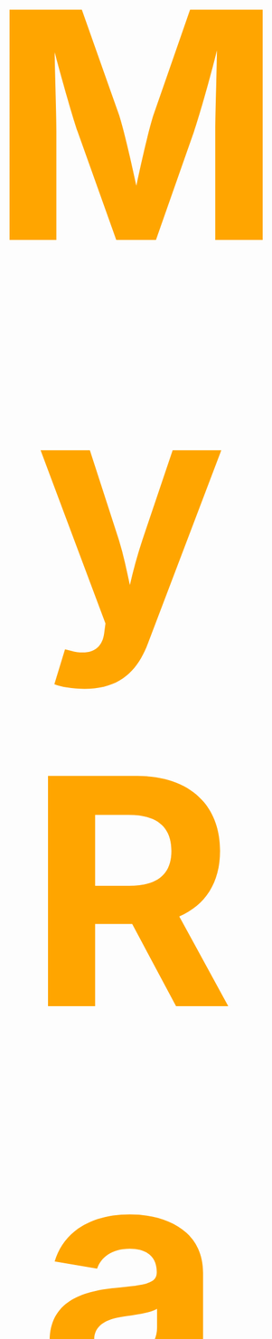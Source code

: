 
<span style="color:orange; font-size: 20em;">
    <h1 align="center">
        <br>
            My Radar
        <br>
    </h1>
</span>

<img src="img/preview.gif">

## Subject:

* My_radar is a simulation of a fly map where planes have: 
    * a depature position.
    * a end position.
    * a speed.
    * a time of spawn.
* there is towers on the map where when planes are in one of those tower the planes can't colides
* planes are distruct when they:
    * when they inter collide.
    * when they arrived at there end position.
* all the information of the plane and towers are in a txt file
* you can create your own scripts with the generator.py whith these command
    ```bash
    python3 generator.py -p (numb of plane) -t (number of tower)
    #for more option use the -h flag like that
    python3 generator.py -h
    ```

## How To Use

To clone and run this application, you'll need [Git](https://git-scm.com) and [CSFML](https://terminalroot.com/install-csfml-sfml-for-c-language/). Next you can execute these commands to test the project.
```bash
#clone this repository
gitclone git@github.com:tekClovis/My_radar.git My_radar

#go in the repository
cd My_radar

#compil the project
make

#execute the binary you can use "-h" flag for more use information
./my_radar [path]
```
